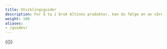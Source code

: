 ```yaml
---
title: Utviklingsguider
description: For å ta i bruk Altinns produkter, kan du følge en av våre utviklingsguider. Digital post kan du ta i bruk uten å være tjenesteeier i Altinn, mens resten av produktene krever at du er tjenesteeier.
weight: 100
aliases:
- /guides/
---
```



{{<children description="true" />}}
